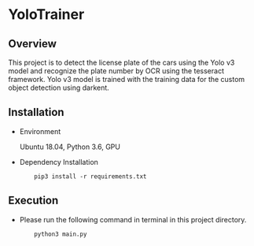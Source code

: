 # YoloTrainer

## Overview

This project is to detect the license plate of the cars using the Yolo v3 model and recognize the plate number by OCR using the 
tesseract framework. Yolo v3 model is trained with the training data for the custom object detection using darkent.

## Installation

- Environment

    Ubuntu 18.04, Python 3.6, GPU
    
- Dependency Installation

    ```
        pip3 install -r requirements.txt
    ```

## Execution

- Please run the following command in terminal in this project directory.

    ```
        python3 main.py
    ```
